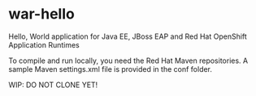 # war-hello
Hello, World application for Java EE, JBoss EAP and Red Hat OpenShift Application Runtimes

To compile and run locally, you need the Red Hat Maven repositories. A sample Maven settings.xml file is provided in the conf folder.

WIP: DO NOT CLONE YET!
